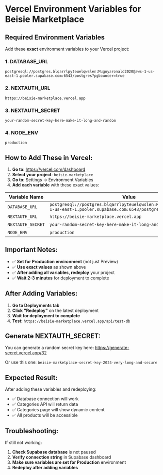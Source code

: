 # Vercel Environment Variables for Beisie Marketplace

## Required Environment Variables

Add these **exact** environment variables to your Vercel project:

### 1. DATABASE_URL
```
postgresql://postgres.blqarrlpyteuelqwslen:Mugoyaronald2020@aws-1-us-east-1.pooler.supabase.com:6543/postgres?pgbouncer=true
```

### 2. NEXTAUTH_URL
```
https://beisie-marketplace.vercel.app
```

### 3. NEXTAUTH_SECRET
```
your-random-secret-key-here-make-it-long-and-random
```

### 4. NODE_ENV
```
production
```

## How to Add These in Vercel:

1. **Go to**: https://vercel.com/dashboard
2. **Select your project**: `beisie-marketplace`
3. **Go to**: Settings → Environment Variables
4. **Add each variable** with these exact values:

| Variable Name | Value | Environment |
|---------------|-------|-------------|
| `DATABASE_URL` | `postgresql://postgres.blqarrlpyteuelqwslen:Mugoyaronald2020@aws-1-us-east-1.pooler.supabase.com:6543/postgres?pgbouncer=true` | Production |
| `NEXTAUTH_URL` | `https://beisie-marketplace.vercel.app` | Production |
| `NEXTAUTH_SECRET` | `your-random-secret-key-here-make-it-long-and-random` | Production |
| `NODE_ENV` | `production` | Production |

## Important Notes:

- ✅ **Set for Production environment** (not just Preview)
- ✅ **Use exact values** as shown above
- ✅ **After adding all variables, redeploy** your project
- ✅ **Wait 2-3 minutes** for deployment to complete

## After Adding Variables:

1. **Go to Deployments tab**
2. **Click "Redeploy"** on the latest deployment
3. **Wait for deployment to complete**
4. **Test**: `https://beisie-marketplace.vercel.app/api/test-db`

## Generate NEXTAUTH_SECRET:

You can generate a random secret key here: https://generate-secret.vercel.app/32

Or use this one: `beisie-marketplace-secret-key-2024-very-long-and-secure`

## Expected Result:

After adding these variables and redeploying:
- ✅ Database connection will work
- ✅ Categories API will return data
- ✅ Categories page will show dynamic content
- ✅ All products will be accessible

## Troubleshooting:

If still not working:
1. **Check Supabase database** is not paused
2. **Verify connection string** in Supabase dashboard
3. **Make sure variables are set for Production** environment
4. **Redeploy after adding variables**
